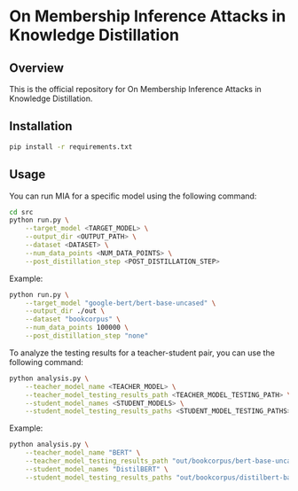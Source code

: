 # On Membership Inference Attacks in Knowledge Distillation

## Overview
This is the official repository for On Membership Inference Attacks in Knowledge Distillation.

## Installation
   ```bash
   pip install -r requirements.txt
   ```

## Usage

You can run MIA for a specific model using the following command:

```bash
cd src
python run.py \
    --target_model <TARGET_MODEL> \
    --output_dir <OUTPUT_PATH> \
    --dataset <DATASET> \
    --num_data_points <NUM_DATA_POINTS> \
    --post_distillation_step <POST_DISTILLATION_STEP>
```

Example:
```bash
python run.py \
    --target_model "google-bert/bert-base-uncased" \
    --output_dir ./out \
    --dataset "bookcorpus" \
    --num_data_points 100000 \
    --post_distillation_step "none"
```

To analyze the testing results for a teacher-student pair, you can use the following command:

```bash
python analysis.py \
    --teacher_model_name <TEACHER_MODEL> \
    --teacher_model_testing_results_path <TEACHER_MODEL_TESTING_PATH> \
    --student_model_names <STUDENT_MODELS> \
    --student_model_testing_results_paths <STUDENT_MODEL_TESTING_PATHS>
```

Example:
```bash
python analysis.py \
    --teacher_model_name "BERT" \
    --teacher_model_testing_results_path "out/bookcorpus/bert-base-uncased/128/2_shot_128.csv" \
    --student_model_names "DistilBERT" \
    --student_model_testing_results_paths "out/bookcorpus/distilbert-base-uncased/128/2_shot_128.csv"
```
